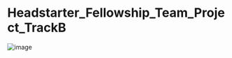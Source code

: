 # Headstarter_Fellowship_Team_Project_TrackB
![image](https://github.com/Corleone-Yang/Headstarter_Fellowship_Projects/assets/137965901/c7526a0f-d1dd-487a-8970-14e8ee4a11be)
